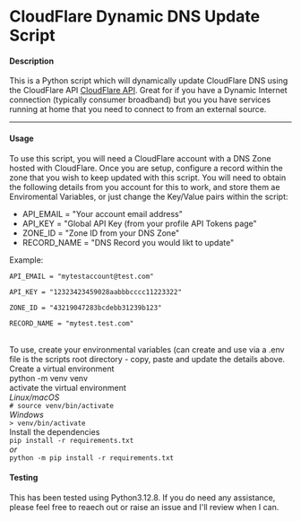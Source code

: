 <h1>CloudFlare Dynamic DNS Update Script</h1>

<h4>Description</h4>
<p>This is a Python script which will dynamically update CloudFlare DNS using the CloudFlare API <a href="https://developers.cloudflare.com/api/python/resources/dns/subresources/records/methods/edit/#(params)%200%20%3E%20(param)%20zone_id%20%3E%20(schema)">CloudFlare API</a>.
Great for if you have a Dynamic Internet connection (typically consumer broadband) but you you have services running at home that you need to connect to from an external source.</p>
<hr>
<h4>Usage</h4>
<p>To use this script, you will need a CloudFlare account with a DNS Zone hosted with CloudFlare. Once you are setup, configure a record within the zone that you wish to keep updated with this script.
You will need to obtain the following details from you account for this to work, and store them ae Enviromental Variables, or just change the Key/Value pairs within the script:
<ul>
  <li>API_EMAIL = "Your account email address"</li>
  <li>API_KEY = "Global API Key (from your profile API Tokens page"</li>
  <li>ZONE_ID = "Zone ID from your DNS Zone"</li>
  <li>RECORD_NAME = "DNS Record you would likt to update" </li>
</ul>
Example:<br>
<code>
API_EMAIL = "mytestaccount@test.com"<br>
API_KEY = "12323423459028aabbbcccc11223322"<br>
ZONE_ID = "43219047283bcdebb31239b123"<br>
RECORD_NAME = "mytest.test.com"<br>
</code>
  <br>
To use, create your environmental variables (can create and use via a .env file is the scripts root directory - copy, paste and update the details above. Create a virtual environment<br>python -m venv venv<br>
activate the virtual environment<br>
<i>Linux/macOS</i>
<br><code># source venv/bin/activate</code>
<br><i>Windows</i><br>
<code>> venv/bin/activate</code><br>
Install the dependencies<br>
<code>pip install -r requirements.txt</code><br><i>or</i><br><code>python -m pip install -r requirements.txt</code></p>
<h4>Testing</h4>
<p>This has been tested using Python3.12.8. If you do need any assistance, please feel free to reaech out or raise an issue and I'll review when I can.</p>
